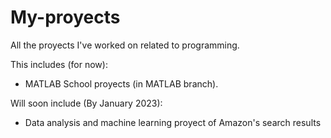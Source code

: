 # My-proyects
All the proyects I've worked on related to programming. 

This includes (for now): 
- MATLAB School proyects (in MATLAB branch). 

Will soon include (By January 2023):
- Data analysis and machine learning proyect of Amazon's search results
